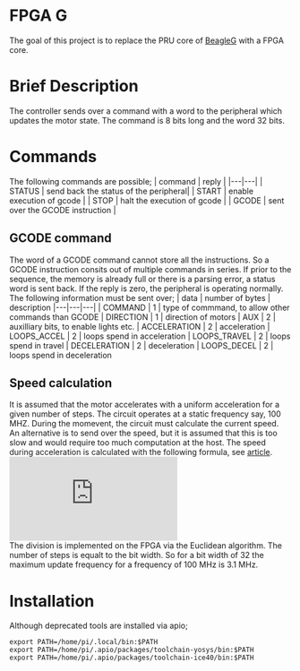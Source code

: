 # FPGA G

The goal of this project is to replace the PRU core of [BeagleG](https://github.com/hzeller/beagleg) with a FPGA core.

# Brief Description
The controller sends over a command with a word to the peripheral which updates the motor state.
The command is 8 bits long and the word 32 bits.

# Commands
The following commands are possible;
| command | reply |
|---|---|
| STATUS | send back the status of the peripheral|
| START | enable execution of gcode |
| STOP | halt the execution of gcode |
| GCODE | sent over the GCODE instruction |

## GCODE command
The word of a GCODE command cannot store all the instructions. So a GCODE instruction 
consits out of multiple commands in series.
If prior to the sequence, the memory is already full or there is a parsing error, a status word is sent back.
If the reply is zero, the peripheral is operating normally. The following information must be sent over;
| data | number of bytes | description
|---|---|---|
| COMMAND | 1 | type of commmand, to allow other commands than GCODE
| DIRECTION | 1 | direction of motors
| AUX | 2 | auxilliary bits, to enable lights etc.
| ACCELERATION | 2 | acceleration
| LOOPS_ACCEL | 2 | loops spend in acceleration
| LOOPS_TRAVEL | 2 | loops spend in travel
| DECELERATION | 2 | deceleration
| LOOPS_DECEL | 2 | loops spend in deceleration

## Speed calculation
It is assumed that the motor accelerates with a uniform acceleration for a given number of steps.
The circuit operates at a static frequency say, 100 MHZ. During the momevent, the circuit must calculate the current speed.  
An alternative is to send over the speed, but it is assumed that this is too slow and would require too much computation at the host.
The speed during acceleration is calculated with the following formula, see [article](https://www.embedded.com/generate-stepper-motor-speed-profiles-in-real-time/).  
![c_i = c_{i-1}-\frac{2C_{i-1}}{4n_i+1}](http://www.sciweavers.org/tex2img.php?eq=c_i%20%3D%20c_%7Bi-1%7D-%5Cfrac%7B2C_%7Bi-1%7D%7D%7B4n_i%2B1%7D%20&bc=White&fc=Black&im=jpg&fs=12&ff=arev&edit=0)  
The division is implemented on the FPGA via the Euclidean algorithm. The number of steps is equalt to the bit width.
So for a bit width of 32 the maximum update frequency for a frequency of 100 MHz is 3.1 MHz.
# Installation
 Although deprecated tools are installed via apio;
```
export PATH=/home/pi/.local/bin:$PATH
export PATH=/home/pi/.apio/packages/toolchain-yosys/bin:$PATH
export PATH=/home/pi/.apio/packages/toolchain-ice40/bin:$PATH
``` 
